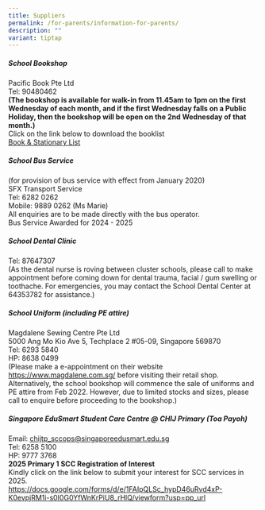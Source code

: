 ```yaml
---
title: Suppliers
permalink: /for-parents/information-for-parents/
description: ""
variant: tiptap
---
```

<h5>School Bookshop</h5>
<p>Pacific Book Pte Ltd
<br>Tel: 90480462
<br><strong>(The bookshop is available for walk-in from 11.45am to 1pm on the first Wednesday of each month, and if the first Wednesday falls on a Public Holiday, then the bookshop will be open on the 2nd Wednesday of that month.)</strong>
<br>Click on the link below to download the booklist
<br><a href="https://www.chijpritoapayoh.moe.edu.sg/for-parents/booklists/" rel="noopener noreferrer nofollow" target="_blank">Book &amp; Stationary List</a>
</p>
<h5>School Bus Service</h5>
<p>(for provision of bus service with effect from January 2020)
<br>SFX Transport Service
<br>Tel: 6282 0262
<br>Mobile: 9889 0262 (Ms Marie)
<br>All enquiries are to be made directly with the bus operator.
<br>Bus Service Awarded for 2024 - 2025</p>
<h5>School Dental Clinic</h5>
<p>Tel: 87647307
<br>(As the dental nurse is roving between cluster schools, please call to
make appointment before coming down for dental trauma, facial / gum swelling
or toothache. For emergencies, you may contact the School Dental Center
at 64353782 for assistance.)</p>
<h5>School Uniform (including PE attire)</h5>
<p>Magdalene Sewing Centre Pte Ltd
<br>5000 Ang Mo Kio Ave 5, Techplace 2 #05-09, Singapore 569870
<br>Tel: 6293 5840
<br>HP: 8638 0499
<br>(Please make a e-appointment on their website <a href="https://www.magdalene.com.sg/" rel="noopener noreferrer nofollow" target="_blank">https://www.magdalene.com.sg/</a> before
visiting their retail shop. Alternatively, the school bookshop will commence
the sale of uniforms and PE attire from Feb 2022. However, due to limited
stocks and sizes, please call to enquire before proceeding to the bookshop.)</p>
<h5>Singapore EduSmart Student Care Centre @ CHIJ Primary (Toa Payoh)</h5>
<p>Email: <a href="mailto:chijtp_sccops@singaporeedusmart.edu.sg" rel="noopener noreferrer nofollow" target="_blank">chijtp_sccops@singaporeedusmart.edu.sg</a>
<br>Tel: 6258 5100
<br>HP: 9777 3768
<br><strong>2025 Primary 1 SCC Registration of Interest</strong> 
<br>Kindly click on the link below to submit your interest for SCC services
in 2025.
<br><a href="https://docs.google.com/forms/d/e/1FAIpQLSc_hypD46uRvd4xP-K0evpjRM1i-s0I0G0YfWnKrPiU8_rHlQ/viewform?usp=pp_url" rel="noopener noreferrer nofollow" target="_blank">https://docs.google.com/forms/d/e/1FAIpQLSc_hypD46uRvd4xP-K0evpjRM1i-s0I0G0YfWnKrPiU8_rHlQ/viewform?usp=pp_url</a>
</p>
